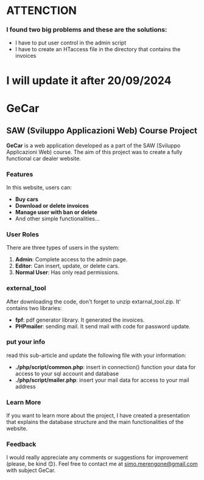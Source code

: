# ATTENCTION
### I found two big problems and these are the solutions:
- I have to put user control in the admin script
- I have to create an HTaccess file in the directory that contains the invoices
# I will update it after 20/09/2024


# GeCar
## SAW (Sviluppo Applicazioni Web) Course Project

**GeCar** is a web application developed as a part of the SAW (Sviluppo Applicazioni Web) course. The aim of this project was to create a fully functional car dealer website.

### Features

In this website, users can:
- **Buy cars**  
- **Download or delete invoices**  
- **Manage user with ban or delete**  
- And other simple functionalities...

### User Roles

There are three types of users in the system:

1. **Admin**: Complete access to the admin page.
2. **Editor**: Can insert, update, or delete cars.
3. **Normal User**: Has only read permissions.

### external_tool
After downloading the code, don't forget to unzip extarnal_tool.zip. It' contains two libraries: 
- **fpf**: pdf generator library. It generated the invoices.
- **PHPmailer**: sending mail. It send mail with code for password update.

### put your info
read this sub-article and update the following file with your information:
- **./php/script/common.php**: insert in connection() function your data for access to your sql account and database
- **./php/script/mailer.php**: insert your mail data for access to your mail address

### Learn More

If you want to learn more about the project, I have created a presentation that explains the database structure and the main functionalities of the website.

### Feedback

I would really appreciate any comments or suggestions for improvement (please, be kind 😊). Feel free to contact me at simo.merengone@gmail.com with subject GeCar.
